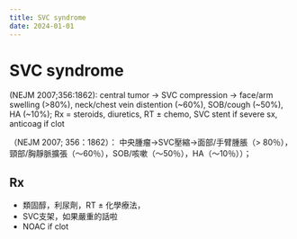 ```yaml
---
title: SVC syndrome
date: 2024-01-01
---
```


# SVC syndrome

(NEJM 2007;356:1862): central tumor → SVC compression → face/arm swelling (>80%), neck/chest vein distention (~60%), SOB/cough (~50%), HA (~10%); Rx = steroids, diuretics, RT ± chemo, SVC stent if severe sx, anticoag if clot

（NEJM 2007; 356：1862）：
中央腫瘤→SVC壓縮→面部/手臂腫脹（> 80％），頸部/胸靜脈擴張（〜60％），SOB/咳嗽（〜50％），HA（〜10％））；

## Rx

- 類固醇，利尿劑，RT ± 化學療法，
- SVC支架，如果嚴重的話啦
- NOAC if clot
